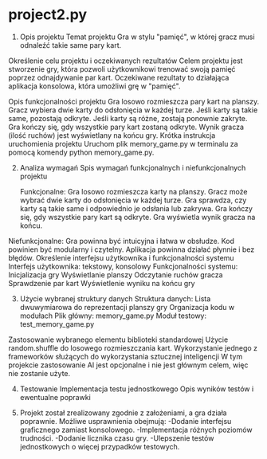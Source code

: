 # project2.py

1. Opis projektu
   Temat projektu
   Gra w stylu "pamięć", w której gracz musi odnaleźć takie same pary kart.

Określenie celu projektu i oczekiwanych rezultatów
Celem projektu jest stworzenie gry, która pozwoli użytkownikowi trenować swoją pamięć poprzez odnajdywanie par kart. Oczekiwane rezultaty to działająca aplikacja konsolowa, która umożliwi grę w "pamięć".

Opis funkcjonalności projektu
Gra losowo rozmieszcza pary kart na planszy.
Gracz wybiera dwie karty do odsłonięcia w każdej turze.
Jeśli karty są takie same, pozostają odkryte.
Jeśli karty są różne, zostają ponownie zakryte.
Gra kończy się, gdy wszystkie pary kart zostaną odkryte.
Wynik gracza (ilość ruchów) jest wyświetlany na końcu gry.
Krótka instrukcja uruchomienia projektu
Uruchom plik memory_game.py w terminalu za pomocą komendy python memory_game.py.

2. Analiza wymagań
   Spis wymagań funkcjonalnych i niefunkcjonalnych projektu

   Funkcjonalne:
   Gra losowo rozmieszcza karty na planszy.
   Gracz może wybrać dwie karty do odsłonięcia w każdej turze.
   Gra sprawdza, czy karty są takie same i odpowiednio je odsłania lub zakrywa.
   Gra kończy się, gdy wszystkie pary kart są odkryte.
   Gra wyświetla wynik gracza na końcu.

Niefunkcjonalne:
Gra powinna być intuicyjna i łatwa w obsłudze.
Kod powinien być modularny i czytelny.
Aplikacja powinna działać płynnie i bez błędów.
Określenie interfejsu użytkownika i funkcjonalności systemu
Interfejs użytkownika: tekstowy, konsolowy
Funkcjonalności systemu:
Inicjalizacja gry
Wyświetlanie planszy
Odczytanie ruchów gracza
Sprawdzenie par kart
Wyświetlenie wyniku na końcu gry

3.  Użycie wybranej struktury danych
    Struktura danych: Lista dwuwymiarowa do reprezentacji planszy gry
    Organizacja kodu w modułach
    Plik główny: memory_game.py
    Moduł testowy: test_memory_game.py

Zastosowanie wybranego elementu biblioteki standardowej
Użycie random.shuffle do losowego rozmieszczania kart.
Wykorzystanie jednego z frameworków służących do wykorzystania sztucznej inteligencji
W tym projekcie zastosowanie AI jest opcjonalne i nie jest głównym celem, więc nie zostanie użyte.

4. Testowanie
   Implementacja testu jednostkowego
   Opis wyników testów i ewentualne poprawki

5. Projekt został zrealizowany zgodnie z założeniami, a gra działa poprawnie. Możliwe usprawnienia obejmują:
   -Dodanie interfejsu graficznego zamiast konsolowego.
   -Implementacja różnych poziomów trudności.
   -Dodanie licznika czasu gry.
   -Ulepszenie testów jednostkowych o więcej przypadków testowych.
